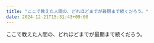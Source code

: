 ```yaml
---
title: "ここで教えた人間の、どれほどまでが最期まで続くだろう。"
date: 2024-12-21T15:31:43+09:00
---
```

ここで教えた人間の、どれほどまでが最期まで続くだろう。
